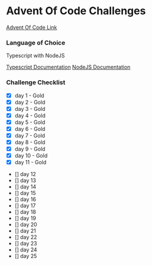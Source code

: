 # Advent Of Code Challenges

[Advent Of Code Link](https://adventofcode.com/)

### Language of Choice

Typescript with NodeJS

[Typescript Documentation](https://www.typescriptlang.org/docs/)
[NodeJS Documentation](https://nodejs.org/en/docs/)

### Challenge Checklist

- [x] day 1 - Gold
- [x] day 2 - Gold
- [x] day 3 - Gold
- [x] day 4 - Gold
- [x] day 5 - Gold
- [x] day 6 - Gold
- [x] day 7 - Gold
- [x] day 8 - Gold
- [x] day 9 - Gold
- [x] day 10 - Gold
- [x] day 11 - Gold
- [] day 12
- [] day 13
- [] day 14
- [] day 15
- [] day 16
- [] day 17
- [] day 18
- [] day 19
- [] day 20
- [] day 21
- [] day 22
- [] day 23
- [] day 24
- [] day 25
